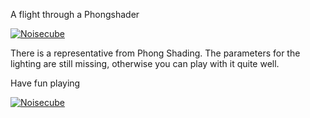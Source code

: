 

<!-- +++ DO NOT REMOVE THIS COMMENT +++ DO NOT ADD OR EDIT ANY TEXT BEFORE THIS LINE +++ IT WOULD BE A REALLY BAD IDEA +++ -->

A flight through a Phongshader

[![Noisecube](https://user-images.githubusercontent.com/78935215/107971617-fded9600-6fb2-11eb-82dd-7630ff3c34bd.PNG)](Noisecube.fuse)

There is a representative from Phong Shading. The parameters for the lighting are still missing, otherwise you can play with it quite well.

Have fun playing

[![Noisecube](https://user-images.githubusercontent.com/78935215/107973701-d64bfd00-6fb5-11eb-8052-5b9cb0e6ea43.gif)](https://www.shadertoy.com/embed/4sGBD1?gui=true&t=10&paused=true&muted=false)

<!-- +++ DO NOT REMOVE THIS COMMENT +++ DO NOT EDIT ANY TEXT THAT COMES AFTER THIS LINE +++ TRUST ME: JUST DON'T DO IT +++ -->

